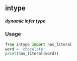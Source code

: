 ## intype
##### dynamic infer type

### Usage
```python
from intype import has_literal
word = 'chocolate'
print(has_literal(word))
```